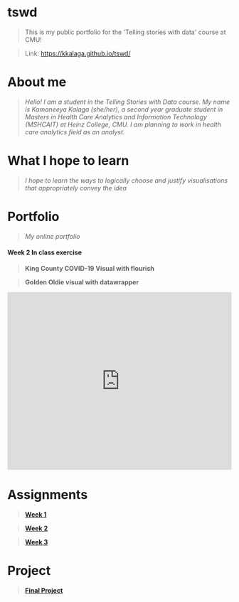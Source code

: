 # tswd
> This is my public portfolio for the 'Telling stories with data' course at CMU!

> Link: https://kkalaga.github.io/tswd/

# About me
> *Hello! I am a student in the Telling Stories with Data course. My name is Kamaneeya Kalaga (she/her), a second year graduate student in Masters in Health Care Analytics and Information Technology (MSHCAIT) at Heinz College, CMU. I am planning to work in health care analytics field as an analyst.*

#  What I hope to learn
> *I hope to learn the ways to logically choose and justify visualisations that appropriately convey the idea*

# Portfolio
> *My online portfolio*

#### Week 2 In class exercise
> **King County COVID-19 Visual with flourish**
<div class="flourish-embed flourish-chart" data-src="visualisation/3707687" data-url="https://flo.uri.sh/visualisation/3707687/embed" aria-label=""><script src="https://public.flourish.studio/resources/embed.js"></script></div>

> **Golden Oldie visual with datawrapper**
<iframe title="Brazil's Golden Oldie Blowout" aria-label="chart" id="datawrapper-chart-Fpkeo" src="https://datawrapper.dwcdn.net/Fpkeo/1/" scrolling="no" frameborder="0" style="width: 0; min-width: 100% !important; border: none;" height="400"></iframe><script type="text/javascript">!function(){"use strict";window.addEventListener("message",(function(a){if(void 0!==a.data["datawrapper-height"])for(var e in a.data["datawrapper-height"]){var t=document.getElementById("datawrapper-chart-"+e)||document.querySelector("iframe[src*='"+e+"']");t&&(t.style.height=a.data["datawrapper-height"][e]+"px")}}))}();
</script>

# Assignments
> **[Week 1](Data_visualization_critique_1.md)**

> **[Week 2](Data_visualization_1.md)**

> **[Week 3](Critique_by_Design.md)**

# Project
> **[Final Project](project.md)**
